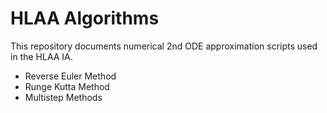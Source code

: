# HLAA Algorithms

This repository documents numerical 2nd ODE approximation scripts used in the HLAA IA. 

- Reverse Euler Method
- Runge Kutta Method
- Multistep Methods
